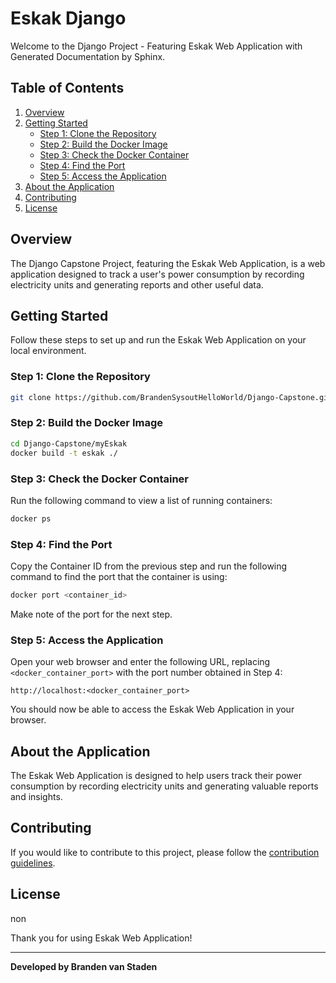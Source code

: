 # Eskak Django

Welcome to the Django Project - Featuring Eskak Web Application with Generated Documentation by Sphinx.

## Table of Contents
1. [Overview](#overview)
2. [Getting Started](#getting-started)
    - [Step 1: Clone the Repository](#step-1-clone-the-repository)
    - [Step 2: Build the Docker Image](#step-2-build-the-docker-image)
    - [Step 3: Check the Docker Container](#step-3-check-the-docker-container)
    - [Step 4: Find the Port](#step-4-find-the-port)
    - [Step 5: Access the Application](#step-5-access-the-application)
3. [About the Application](#about-the-application)
4. [Contributing](#contributing)
5. [License](#license)

## Overview

The Django Capstone Project, featuring the Eskak Web Application, is a web application designed to track a user's power consumption by recording electricity units and generating reports and other useful data.

## Getting Started

Follow these steps to set up and run the Eskak Web Application on your local environment.

### Step 1: Clone the Repository

```bash
git clone https://github.com/BrandenSysoutHelloWorld/Django-Capstone.git
```

### Step 2: Build the Docker Image

```bash
cd Django-Capstone/myEskak
docker build -t eskak ./
```

### Step 3: Check the Docker Container

Run the following command to view a list of running containers:

```bash
docker ps
```

### Step 4: Find the Port

Copy the Container ID from the previous step and run the following command to find the port that the container is using:

```bash
docker port <container_id>
```

Make note of the port for the next step.

### Step 5: Access the Application

Open your web browser and enter the following URL, replacing `<docker_container_port>` with the port number obtained in Step 4:

```
http://localhost:<docker_container_port>
```

You should now be able to access the Eskak Web Application in your browser.

## About the Application

The Eskak Web Application is designed to help users track their power consumption by recording electricity units and generating valuable reports and insights.

## Contributing

If you would like to contribute to this project, please follow the [contribution guidelines](CONTRIBUTING.md).

## License
non

Thank you for using Eskak Web Application!

---

**Developed by Branden van Staden**
